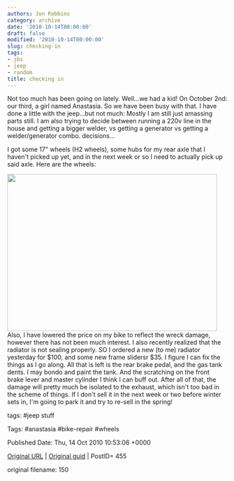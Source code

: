 ```yaml
---
authors: Jon Robbins
category: archive
date: '2010-10-14T00:00:00'
draft: false
modified: '2010-10-14T00:00:00'
slug: checking-in
tags:
- jbs
- jeep
- random
title: checking in
---
```


Not too much has been going on lately.  Well...we had a kid! On October 2nd: our third, a girl named Anastasia.  So we have been busy with that.  I have done a little with the jeep...but not much: Mostly I am still just amassing parts still.  I am also trying to decide between running a 220v line in the house and getting a bigger welder, vs getting a generator vs getting a welder/generator combo.  decisions...

 I got some 17" wheels (H2 wheels), some hubs for my rear axle that I haven't picked up yet, and in the next week or so I need to actually pick up said axle.  Here are the wheels:

 <img class="alignnone" title="h2 wheels" src="http://lh6.ggpht.com/_d4xnJM_h7n4/TLBiDj-PoOI/AAAAAAAAAYc/9V66gyN6Vqo/s800/IMG_20101008_165711.jpg" alt="" width="480" height="359" />
Also, I have lowered the price on my bike to reflect the wreck damage, however there has not been much interest.  I also recently realized that the radiator is not sealing properly.  SO I ordered a new (to me) radiator yesterday for $100, and some new frame slidersr $35. I figure I can fix the things as I go along.  All that is left is the rear brake pedal, and the gas tank dents.  I may bondo and paint the tank.  And the scratching on the front brake lever and master cylinder I think I can buff out.  After all of that, the damage will pretty much be isolated to the exhaust, which isn't too bad in the scheme of things.  If I don't sell it in the next week or two before winter sets in, I'm going to park it and try to re-sell in the spring!

 



tags: #jeep stuff 

Tags:  #anastasia #bike-repair #wheels 


Published Date: Thu, 14 Oct 2010 10:53:06 +0000 

[Original URL](http://factorq.net/2010/10/14/checking-in/) | [Original guid](http://factorq.net/?p=455) | PostID= 455

 original filename: 150
